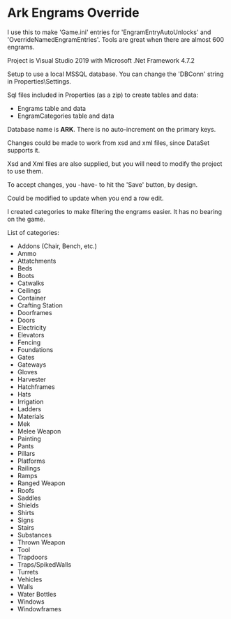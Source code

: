 # Ark Engrams Override
 I use this to make 'Game.ini' entries for 'EngramEntryAutoUnlocks' and 'OverrideNamedEngramEntries'. Tools are great when there are almost 600 engrams.
 
Project is Visual Studio 2019 with Microsoft .Net Framework 4.7.2

Setup to use a local MSSQL database. You can change the 'DBConn' string in Properties\Settings.

Sql files included in Properties (as a zip) to create tables and data:
*	Engrams table and data
*	EngramCategories table and data

Database name is **ARK**. There is no auto-increment on the primary keys.

Changes could be made to work from xsd and xml files, since DataSet supports it.

Xsd and Xml files are also supplied, but you will need to modify the project to use them.

To accept changes, you -have- to hit the 'Save' button, by design.

Could be modified to update when you end a row edit.

I created categories to make filtering the engrams easier. It has no bearing on the game.

List of categories:
* Addons  (Chair, Bench, etc.)
* Ammo
* Attatchments
* Beds
* Boots
* Catwalks
* Ceilings
* Container
* Crafting Station
* Doorframes
* Doors
* Electricity
* Elevators
* Fencing
* Foundations
* Gates
* Gateways
* Gloves
* Harvester
* Hatchframes
* Hats
* Irrigation
* Ladders
* Materials
* Mek
* Melee Weapon
* Painting
* Pants
* Pillars
* Platforms
* Railings
* Ramps
* Ranged Weapon
* Roofs
* Saddles
* Shields
* Shirts
* Signs
* Stairs
* Substances
* Thrown Weapon
* Tool
* Trapdoors
* Traps/SpikedWalls
* Turrets
* Vehicles
* Walls
* Water Bottles
* Windows
* Windowframes
